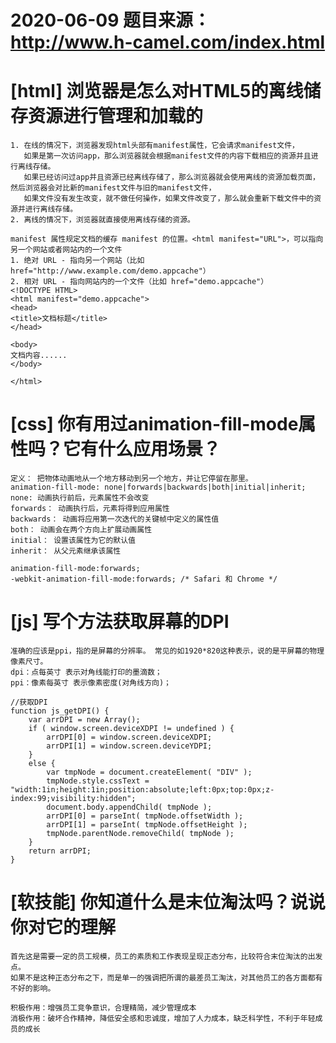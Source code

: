 # 2020-06-09 题目来源：http://www.h-camel.com/index.html

# [html] 浏览器是怎么对HTML5的离线储存资源进行管理和加载的
	1. 在线的情况下，浏览器发现html头部有manifest属性，它会请求manifest文件，
	   如果是第一次访问app，那么浏览器就会根据manifest文件的内容下载相应的资源并且进行离线存储。
	   如果已经访问过app并且资源已经离线存储了，那么浏览器就会使用离线的资源加载页面，然后浏览器会对比新的manifest文件与旧的manifest文件，
	   如果文件没有发生改变，就不做任何操作，如果文件改变了，那么就会重新下载文件中的资源并进行离线存储。
	2. 离线的情况下，浏览器就直接使用离线存储的资源。 
	
	manifest 属性规定文档的缓存 manifest 的位置。<html manifest="URL">，可以指向另一个网站或者网站内的一个文件
	1. 绝对 URL - 指向另一个网站（比如 href="http://www.example.com/demo.appcache"）
	2. 相对 URL - 指向网站内的一个文件（比如 href="demo.appcache"）
	<!DOCTYPE HTML>
	<html manifest="demo.appcache">
	<head>
	<title>文档标题</title>
	</head>
	
	<body>
	文档内容......
	</body>
	
	</html>

# [css] 你有用过animation-fill-mode属性吗？它有什么应用场景？
	定义： 把物体动画地从一个地方移动到另一个地方，并让它停留在那里。
	animation-fill-mode: none|forwards|backwards|both|initial|inherit;
	none: 动画执行前后，元素属性不会改变
	forwards： 动画执行后，元素将得到应用属性
	backwards： 动画将应用第一次迭代的关键帧中定义的属性值
	both： 动画会在两个方向上扩展动画属性
	initial： 设置该属性为它的默认值
	inherit： 从父元素继承该属性

	animation-fill-mode:forwards;
	-webkit-animation-fill-mode:forwards; /* Safari 和 Chrome */

# [js] 写个方法获取屏幕的DPI
	准确的应该是ppi，指的是屏幕的分辨率。 常见的如1920*820这种表示，说的是平屏幕的物理像素尺寸。
	dpi：点每英寸 表示对角线能打印的墨滴数；
	ppi：像素每英寸 表示像素密度(对角线方向)；

	//获取DPI
	function js_getDPI() {
	    var arrDPI = new Array();
	    if ( window.screen.deviceXDPI != undefined ) {
	        arrDPI[0] = window.screen.deviceXDPI;
	        arrDPI[1] = window.screen.deviceYDPI;
	    }
	    else {
	        var tmpNode = document.createElement( "DIV" );
	        tmpNode.style.cssText = "width:1in;height:1in;position:absolute;left:0px;top:0px;z-index:99;visibility:hidden";
	        document.body.appendChild( tmpNode );
	        arrDPI[0] = parseInt( tmpNode.offsetWidth );
	        arrDPI[1] = parseInt( tmpNode.offsetHeight );
	        tmpNode.parentNode.removeChild( tmpNode );
	    }
	    return arrDPI;
	}

# [软技能] 你知道什么是末位淘汰吗？说说你对它的理解 
	首先这是需要一定的员工规模，员工的素质和工作表现呈现正态分布，比较符合末位淘汰的出发点。
	如果不是这种正态分布之下，而是单一的强调把所谓的最差员工淘汰，对其他员工的各方面都有不好的影响。
	
	积极作用：增强员工竞争意识，合理精简，减少管理成本
	消极作用：破坏合作精神，降低安全感和忠诚度，增加了人力成本，缺乏科学性，不利于年轻成员的成长